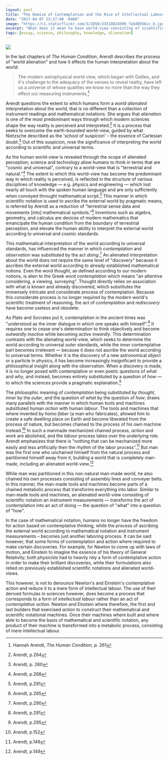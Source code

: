 ```yaml
---
layout: post
title: "The Demise of Contemplation and the Rise of Intellectual Labour"
date: "2017-04-07 23:27:00 -0400"
image: "https://c1.staticflickr.com/3/2850/33518824590_fa5d0936cc_b.jpg"
excerpt: "What does it mean to have world-view consisting of scientific notations and instrument measurements"
tags: [essay, science, philosophy, knowledge, alienation]
---
```


![](https://c1.staticflickr.com/3/2850/33518824590_fa5d0936cc_b.jpg)

In the last chapters of *The Human Condition*, Arendt describes the process of "world alienation" and how it effects the human interpretation about the world:

> The modern astrophysical world view, which began with Galileo, and it's challenge to the adequacy of the senses to reveal reality, have left us a universe of whose qualities we know no more than the way they effect our measuring instruments.[^10db5f0c]

Arendt questions the extent to which humans form a *world alienated* interpretation about the world, that is no different than a collection of instrument readings and mathematical notations. She argues that *alienation* is one of the most predominant ways through which modern sciences shape the way reality is perceived and interpreted.[^c2f10daf] It is a process that seeks to overcome the earth-bounded world-view, guided by what Nietzsche described as the 'school of suspicion' – the essence of Cartesian doubt.[^6cdc8629] Out of this suspicion, rose the significance of interpreting the world according to scientific and universal terms.

As the human world-view is revealed through the scope of alienated perception; science and technology allow humans to think in terms that are "cosmic and universal", contrary to a world-view that is "terrestrial and natural."[^d2c33aab] The extent to which this world-view has become the predominant way in which reality is perceived, is reflected in the structure of various disciplines of knowledge — e.g. physics and engineering — which lost nearly all touch with the spoken human language and are only sufficiently when conveyed throught mathematical script.[^10db5f1c] This manner in which scientific notation is used to ascribe the external world by pragmatic means, is referred by Arendt as a reduction of "terrestrial sense data and movements [into] mathematical symbols."[^244cba7e] Inventions such as algebra, geometry, and calculus are devices of modern mathematics that emancipate the human condition from the boundary of terrestrial perception, and elevate the human ability to interpret the external world according to universal and cosmic standards.

This mathematical interpretation of the world according to universal standards, has influenced the manner in which *contemplation* and *observation* was substituted by the act *doing*.[^bad2a1b8] An alienated interpretation about the world does not require the same level of "discovery" because it ascribes the external world according to already established mathematical notions. Even the word *thought*, as defined according to our modern notions, is alien to the Greek word *contemplation* which means "an attentive considering, a viewing, surveying". Thought directly relies on association with what is known and already discovered, which substitutes the immensely intricate and considerate process of contemplation. Because this considerate process is no longer required by the modern world's scientific treatment of reasoning, the act of *contemplation* and *rediscovery* have become useless and obsolete.

As Plato and Socrates put it, contemplation in the ancient times was "understood as the inner dialogue in which one speaks with himself".[^4bd4172f] It requires one to cease one's determination to think objectively and become *outwardly inactive* while becoming *active inwardly*. This determination contrasts with the alienating world-view, which seeks to determine the world according to universal *outer* standards, while the *inner* contemplative part becomes irrelevant — because it does not ascribe the world according to universal terms. Whether it is the discovery of a new astronomical object or a particle in physics, it has become increasingly insignificant to provide a philosophical insight along with the observation. When a discovery is made, it is no longer posed with contemplative or even poetic questions of *what* and *why*, and instead, becomes entirely substituted by a question of *how* — to which the sciences provide a pragmatic explanation.[^b83ed4e9]

<!-- There is room for arguing that the scientific world view sparked a pragmatic desire to improve the human living conditions on Earth. Sciences have gone a long way in making achievements that had a positive impact on a significant portion of the human population. Arendt however emphasizes that an utilitarian evaluation of scientific achievements frequently omits their implication and a reflection on the way it effects the human condition. This inquiry reveals the way in which world alienation entails similarities with other forms of labour and earth alienation. -->

The philosophic meaning of *contemplation* being substituted by *thought*, *inner* by the *outer*, and the question of *what* by the question of *how*; draws many parallels with the manner in which human tools and machines substituted human *action* with human *labour*. The tools and machines that where invented by *homo faber* (a man who fabricates), allowed him to create a safe dwelling place on Earth and become liberated from the process of nature, but becomes chained to the process of his own machine instead.[^a6318c24] In such a manmade mechanized chained process, *action* and *work* are abolished, and the *labour* process takes over the underlying role. Arendt emphasizes that there is "nothing that can be mechanized more easily and less artificially then the rhythm of the labor process".[^a6753182] But man was the first one who unchained himself from the natural process and partitioned himself away from it, building a world that is completely man-made, including an alienated world-view.[^2bbc6fac]

While man was partitioned in this non-natural man-made world, he also chained his own processes consisting of assembly lines and conveyer belts. In this manner, the man-made tools and machines become parts of a chained metabolic process that transforms everything into labor. Similar to man-made tools and machines, an alienated world-view consisting of scientific notation an instrument measurements — transforms the act of contemplation into an act of doing — the question of "what" into a question of "how".

<!-- Arendt's line of argument in which the sciences spawn an alienated world-view, can be extended to an extreme level; where a world-view becomes alienated as soon as it is formulated through mathematical and scientific notation. As soon an interpretation about the world is made according to this notation, it can be said that it forms an alienated world-view. I can also be argued however, that sciences are also crucial for rational reasoning and calculation, and sometimes are the only ways in which a certain idea can even be formulated. Sciences do not appear to completely repeal contemplative *action*, even if Arendt argues that sciences spawn an alienated world view, where any act of thinking is transformed into a mere form of intellectual labour. -->

In the case of mathematical notation, humans no longer have the freedom for action based on contemplative thinking, while the process of ascribing the external world according to mathematical notation and instrument measurements – becomes just another laboring process. It can be said however, that some forms of contemplation and action where required to make certain discoveries. For example, for Newton to come up with laws of motion, and Einstein to imagine the essence of his theory of General Relativity; both physicists had to heavily rely a form of contemplative action in order to make their brilliant discoveries, while their formulations also relied on previously established scientific notations and alienated world-views.

<!-- On Arendt's extreme line of argument, where the progression of scientific thought becomes a mere process of labour, can infer that Einstein and Newton are just arbitrary figures that emerged by chance at a certain period of history.  If not Newton and Einstein, their discoveries would have eventually been made by someone else, since both applied alienating forms of world-view's. -->

This however, is not to denounce Newton's and Einstein's contemplative action and reduce it to a mere form of intellectual labour. The use of their derived formulas in sciences however, does become a process that corresponds to a form of *intellectual labour* rather than an act of *contemplative action*. Newton and Einstein where therefore, the first and last builders that exercised *action* to construct their mathematical and scientific notational machines. Once their machines where built and where able to become the basis of mathematical and scientific notation, any product of their machine is transformed into a metabolic process, consisting of mere intellectual labour.

<!-- ~~Or more so, contemplation is no longer even possible since the only way humans think about these discoveries is through symbols and mathematical notations. Nothing new is discovered because even if something is revealed, it is constrained by mathematical notation. Scientific advancements are increasingly reliant on the manufacturing of tools and instruments. The product of human fabrication is the main driver of technological advancements, which in turn is the driver of scientific discoveries, and which in turn is the driver of how we think and perceive the world.~~ -->

[^10db5f0c]: Hannah Arendt, *The Human Condition*, p. 261
[^d2c33aab]: Arendt, p.268
[^c2f10daf]: Arendt, p.264
[^244cba7e]: Arendt, p.265
[^4bd4172f]: Arendt, p.291
[^bad2a1b8]: Arendt, p.290
[^b83ed4e9]: Arendt, p.295
[^8fc48ca7]: Arendt, p.296
[^9b452d98]: Arendt, sec.42
[^e0976831]: Arendt, p.303
[^10db5f1c]: Arendt, p.291
[^712b0164]: Arendt, p.313 footnote
[^f3bd9ae0]: Arendt, p.313
[^b16d28c8]: Arendt, p.307
[^cfa90862]: Arendt, p.305
[^6cdc8629]: Arendt, p. 260
[^a6753182]: Arendt, p.146
[^a6318c24]: Arendt, p.152
[^2bbc6fac]: Arendt, p.149
